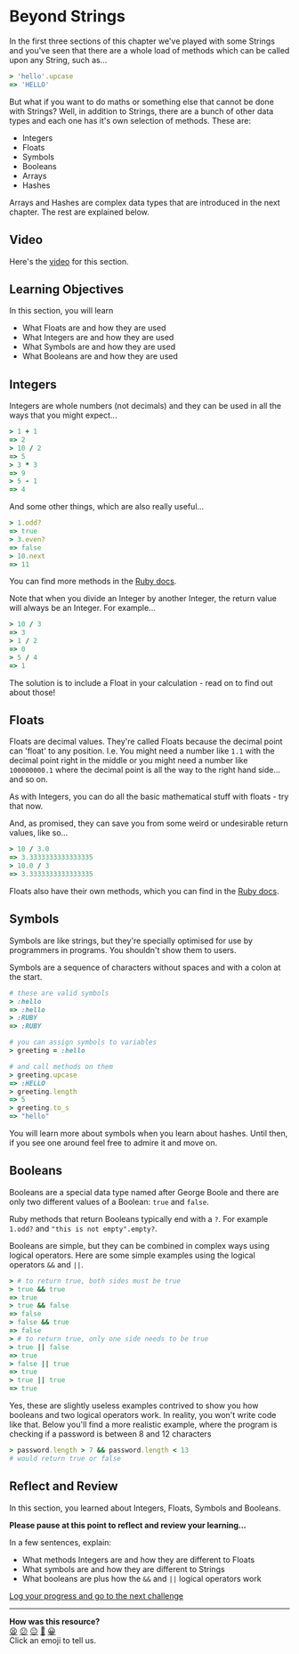 # Beyond Strings

In the first three sections of this chapter we've played with some Strings and you've seen that there are a whole load of methods which can be called upon any String, such as...

```ruby
> 'hello'.upcase
=> 'HELLO'
```

But what if you want to do maths or something else that cannot be done with Strings? Well, in addition to Strings, there are a bunch of other data types and each one has it's own selection of methods.  These are:

- Integers
- Floats
- Symbols
- Booleans
- Arrays
- Hashes

Arrays and Hashes are complex data types that are introduced in the next chapter. The rest are explained below.

## Video

Here's the [video](https://youtu.be/kaTyq6NquXA) for this section.

## Learning Objectives

In this section, you will learn
- What Floats are and how they are used
- What Integers are and how they are used
- What Symbols are and how they are used
- What Booleans are and how they are used

## Integers

Integers are whole numbers (not decimals) and they can be used in all the ways that you might expect...

```ruby
> 1 + 1
=> 2
> 10 / 2
=> 5
> 3 * 3
=> 9
> 5 - 1
=> 4
```

And some other things, which are also really useful...

```ruby
> 1.odd?
=> true
> 3.even?
=> false
> 10.next
=> 11
```

You can find more methods in the [Ruby docs](https://ruby-doc.org/core-3.0.0/Integer.html).

Note that when you divide an Integer by another Integer, the return value will always be an Integer.  For example...

```ruby
> 10 / 3
=> 3
> 1 / 2
=> 0
> 5 / 4
=> 1
```

The solution is to include a Float in your calculation - read on to find out about those!

## Floats

Floats are decimal values. They're called Floats because the decimal point can 'float' to any position.  I.e. You might need a number like `1.1` with the decimal point right in the middle or you might need a number like `100000000.1` where the decimal point is all the way to the right hand side... and so on.

As with Integers, you can do all the basic mathematical stuff with floats - try that now.

And, as promised, they can save you from some weird or undesirable return values, like so...

```ruby
> 10 / 3.0
=> 3.3333333333333335
> 10.0 / 3
=> 3.3333333333333335
```

Floats also have their own methods, which you can find in the [Ruby docs](https://ruby-doc.org/core-3.0.0/Float.html).

## Symbols

Symbols are like strings, but they're specially optimised for use by programmers in programs. You shouldn't show them to users.

Symbols are a sequence of characters without spaces and with a colon at the start.

```ruby
# these are valid symbols
> :hello
=> :hello
> :RUBY
=> :RUBY

# you can assign symbols to variables
> greeting = :hello

# and call methods on them
> greeting.upcase
=> :HELLO
> greeting.length
=> 5
> greeting.to_s
=> "hello"
```

You will learn more about symbols when you learn about hashes. Until then, if you see one around feel free to admire it and move on.

## Booleans

Booleans are a special data type named after George Boole and there are only two different values of a Boolean: `true` and `false`.

Ruby methods that return Booleans typically end with a `?`. For example `1.odd?` and `"this is not empty".empty?`.

Booleans are simple, but they can be combined in complex ways using logical operators.  Here are some simple examples using the logical operators `&&` and `||`.

```ruby
> # to return true, both sides must be true
> true && true
=> true
> true && false
=> false
> false && true
=> false
> # to return true, only one side needs to be true
> true || false
=> true
> false || true
=> true
> true || true
=> true
```

Yes, these are slightly useless examples contrived to show you how booleans and two logical operators work. In reality, you won't write code like that. Below you'll find a more realistic example, where the program is checking if a password is between 8 and 12 characters

```ruby
> password.length > 7 && password.length < 13
# would return true or false
```
## Reflect and Review

In this section, you learned about Integers, Floats, Symbols and Booleans.

**Please pause at this point to reflect and review your learning...**

In a few sentences, explain:

- What methods Integers are and how they are different to Floats
- What symbols are and how they are different to Strings
- What booleans are plus how the `&&` and `||` logical operators work


[Log your progress and go to the next challenge](https://makers-event-logger.herokuapp.com/?event=04_beyond_strings.md&redirect=chapter1/05_arguments.md)

<!-- BEGIN GENERATED SECTION DO NOT EDIT -->

---

**How was this resource?**  
[😫](https://airtable.com/shrUJ3t7KLMqVRFKR?prefill_Repository=makersacademy/ruby_foundations&prefill_File=chapter1/04_beyond_strings.md&prefill_Sentiment=😫) [😕](https://airtable.com/shrUJ3t7KLMqVRFKR?prefill_Repository=makersacademy/ruby_foundations&prefill_File=chapter1/04_beyond_strings.md&prefill_Sentiment=😕) [😐](https://airtable.com/shrUJ3t7KLMqVRFKR?prefill_Repository=makersacademy/ruby_foundations&prefill_File=chapter1/04_beyond_strings.md&prefill_Sentiment=😐) [🙂](https://airtable.com/shrUJ3t7KLMqVRFKR?prefill_Repository=makersacademy/ruby_foundations&prefill_File=chapter1/04_beyond_strings.md&prefill_Sentiment=🙂) [😀](https://airtable.com/shrUJ3t7KLMqVRFKR?prefill_Repository=makersacademy/ruby_foundations&prefill_File=chapter1/04_beyond_strings.md&prefill_Sentiment=😀)  
Click an emoji to tell us.

<!-- END GENERATED SECTION DO NOT EDIT -->
